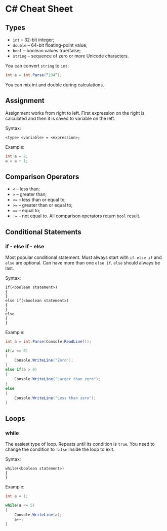 # C# Cheat Sheet

## Types
*	`int` – 32-bit integer;
*	`double` – 64-bit floating-point value;
*	`bool` – boolean values true/false;
*	`string` – sequence of zero or more Unicode characters.

You can convert `string` to `int`:
```csharp
int a = int.Parse(“234”);
```

You can mix int and double during calculations. 

## Assignment
Assignment works from right to left. First expression on the right is calculated and then it is saved to variable on the left.

Syntax:
```
<type> <variable> = <expression>;
```

Example:
```csharp
int a = 2;
a = a + 1;
```

## Comparison Operators 
*	`<` – less than;
*	`>` – greater than;
*	`<=` – less than or equal to;
*	`>=` – greater than or equal to;
*	`==` – equal to;
*	`!=` – not equal to.
All comparison operators return `bool` result.

## Conditional Statements
### if - else if - else
Most popular conditional statement. Must always start with `if`. `else if` and `else` are optional. Can have more than one `else if`. `else` should always be last.

Syntax:
```
if(<boolean statement>)
{
}
else if(<boolean statement>)
{
}
else
{
}
```

Example:
```csharp
int a = int.Parse(Console.ReadLine());  

if(a == 0) 
{
    Console.WriteLine("Zero");
}
else if(a > 0)
{
    Console.WriteLine("Larger than zero");
}
else
{
    Console.WriteLine("Less than zero");
}
```

## Loops
### while
The easiest type of loop. Repeats until its condition is `true`. You need to change the condition to `false` inside the loop to exit.

Syntax:
```
while(<boolean statement>)
{
}
```

Example:
```csharp
int a = 1;

while(a <= 5)
{
    Console.WriteLine(a);
    a++;
}
```
